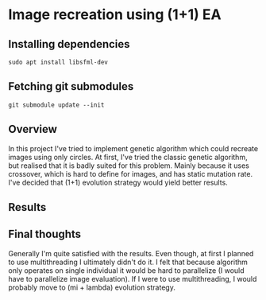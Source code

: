 # Image recreation using (1+1) EA
## Installing dependencies
```
sudo apt install libsfml-dev
```
## Fetching git submodules
```
git submodule update --init
```
## Overview
In this project I've tried to implement genetic algorithm which could recreate images using only
circles.
At first, I've tried the classic genetic algorithm, but realised that it is badly suited for this problem.
Mainly because it uses crossover, which is hard to define for images, and has static mutation rate.
I've decided that (1+1) evolution strategy would yield better results.

## Results

## Final thoughts
Generally I'm quite satisfied with the results. Even though, at first I planned to use multithreading
I ultimately didn't do it. I felt that because algorithm only operates on single individual
it would be hard to parallelize (I would have to parallelize image evaluation).
If I were to use multithreading, I would probably move to (mi + lambda) evolution strategy.

